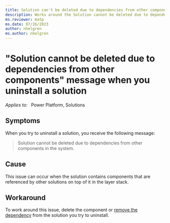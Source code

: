 ```yaml
---
title: Solution can't be deleted due to dependencies from other components 
description: Works around the Solution cannot be deleted due to dependencies from other components in the system message that occurs when you uninstall a solution.
ms.reviewer: matp
ms.date: 07/26/2023
author: nhelgren
ms.author: nhelgren
---
```

# "Solution cannot be deleted due to dependencies from other components" message when you uninstall a solution

_Applies to:_ &nbsp; Power Platform, Solutions

## Symptoms

When you try to uninstall a solution, you receive the following message:

> Solution cannot be deleted due to dependencies from other components in the system.

## Cause

This issue can occur when the solution contains components that are referenced by other solutions on top of it in the layer stack.

## Workaround

To work around this issue, delete the component or [remove the dependency](/power-platform/alm/removing-dependencies) from the solution you try to uninstall.
